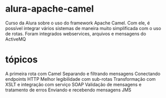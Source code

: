 # alura-apache-camel
Curso da Alura sobre o uso do framework Apache Camel. Com ele, é possível integrar vários sistemas de maneira muito simplificada com o uso de rotas. Foram integrados webservices, arquivos e mensagens do ActiveMQ

# tópicos
A primeira rota com Camel
Separando e filtrando mensagens
Conectando endpoints HTTP
Melhor legibilidade com sub-rotas
Transformação com XSLT e integração com serviço SOAP
Validação de mensagens e tratamento de erros
Enviando e recebendo mensagens JMS
